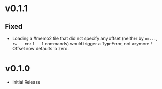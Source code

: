 # v0.1.1
## Fixed
- Loading a #memo2 file that did not specify any offset (neither by `o=...`, `r=...` nor `[...]` commands) would trigger a TypeError, not anymore ! Offset now defaults to zero.


# v0.1.0
- Initial Release